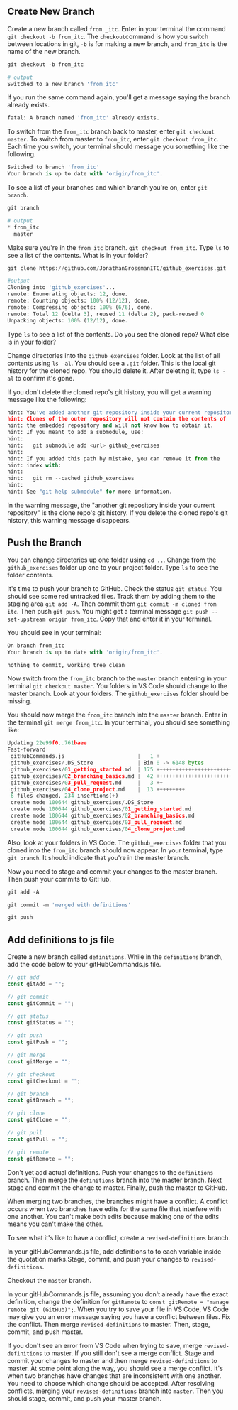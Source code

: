 ## Create New Branch

Create a new branch called `from _itc`. Enter in your terminal the command `git checkout -b from_itc`. The `checkout`command is how you switch between locations in git, `-b` is for making a new branch, and `from_itc` is the name of the new branch.

```python
git checkout -b from_itc

# output
Switched to a new branch 'from_itc'
```

If you run the same command again, you'll get a message saying the branch already exists.

```python
fatal: A branch named 'from_itc' already exists.
```

To switch from the `from_itc` branch back to master, enter `git checkout master`. To switch from master to `from_itc`, enter `git checkout from_itc`. Each time you switch, your terminal should message you something like the following.

```python
Switched to branch 'from_itc'
Your branch is up to date with 'origin/from_itc'.
```

To see a list of your branches and which branch you're on, enter `git branch`.

```python
git branch

# output
* from_itc
  master
```

Make sure you're in the `from_itc` branch. `git checkout from_itc`. Type `ls` to see a list of the contents. What is in your folder?

```python
git clone https://github.com/JonathanGrossmanITC/github_exercises.git

#output
Cloning into 'github_exercises'...
remote: Enumerating objects: 12, done.
remote: Counting objects: 100% (12/12), done.
remote: Compressing objects: 100% (6/6), done.
remote: Total 12 (delta 3), reused 11 (delta 2), pack-reused 0
Unpacking objects: 100% (12/12), done.
```

Type `ls` to see a list of the contents. Do you see the cloned repo? What else is in your folder?

Change directories into the `github_exercises` folder. Look at the list of all contents using `ls -al`. You should see a `.git` folder. This is the local git history for the cloned repo. You should delete it. After deleting it, type `ls -al` to confirm it's gone.

If you don't delete the cloned repo's git history, you will get a warning message like the following:

```python
hint: You've added another git repository inside your current repository.
hint: Clones of the outer repository will not contain the contents of
hint: the embedded repository and will not know how to obtain it.
hint: If you meant to add a submodule, use:
hint:
hint:   git submodule add <url> github_exercises
hint:
hint: If you added this path by mistake, you can remove it from the
hint: index with:
hint:
hint:   git rm --cached github_exercises
hint:
hint: See "git help submodule" for more information.
```

In the warning message, the "another git repository inside your current repository" is the clone repo's git history. If you delete the cloned repo's git history, this warning message disappears.

## Push the Branch

You can change directories up one folder using `cd ..`. Change from the `github_exercises` folder up one to your project folder. Type `ls` to see the folder contents.

It's time to push your branch to GitHub. Check the status `git status`. You should see some red untracked files. Track them by adding them to the staging area `git add -A`. Then commit them `git commit -m cloned from itc`. Then push `git push`. You might get a terminal message `git push --set-upstream origin from_itc`. Copy that and enter it in your terminal.

You should see in your terminal:

```python
On branch from_itc
Your branch is up to date with 'origin/from_itc'.

nothing to commit, working tree clean
```

Now switch from the `from_itc` branch to the `master` branch entering in your terminal `git checkout master`. You folders in VS Code should change to the master branch. Look at your folders. The `github_exercises` folder should be missing.

You should now merge the `from_itc` branch into the `master` branch. Enter in the terminal `git merge from_itc`. In your terminal, you should see something like:

```python
Updating 22e99f0..761baee
Fast-forward
 gitHubCommands.js                       |   1 +
 github_exercises/.DS_Store              | Bin 0 -> 6148 bytes
 github_exercises/01_getting_started.md  | 175 ++++++++++++++++++++++++++++++++++++++++++++++++++++++++++++++++++++++++++++++++++++++++++++++++++++++++++++++
 github_exercises/02_branching_basics.md |  42 +++++++++++++++++++++++++++
 github_exercises/03_pull_request.md     |   3 ++
 github_exercises/04_clone_project.md    |  13 +++++++++
 6 files changed, 234 insertions(+)
 create mode 100644 github_exercises/.DS_Store
 create mode 100644 github_exercises/01_getting_started.md
 create mode 100644 github_exercises/02_branching_basics.md
 create mode 100644 github_exercises/03_pull_request.md
 create mode 100644 github_exercises/04_clone_project.md
```

Also, look at your folders in VS Code. The `github_exercises` folder that you cloned into the `from_itc` branch should now appear. In your terminal, type `git branch`. It should indicate that you're in the master branch.

Now you need to stage and commit your changes to the master branch. Then push your commits to GitHub.

```python
git add -A

git commit -m 'merged with definitions'

git push
```

## Add definitions to js file

Create a new branch called `definitions`. While in the `definitions` branch, add the code below to your gitHubCommands.js file.

```js
// git add
const gitAdd = "";

// git commit
const gitCommit = "";

// git status
const gitStatus = "";

// git push
const gitPush = "";

// git merge
const gitMerge = "";

// git checkout
const gitCheckout = "";

// git branch
const gitBranch = "";

// git clone
const gitClone = "";

// git pull
const gitPull = "";

// git remote
const gitRemote = "";
```

Don't yet add actual definitions. Push your changes to the `definitions` branch. Then merge the `definitions` branch into the master branch. Next stage and commit the change to master. Finally, push the master to GitHub.

When merging two branches, the branches might have a conflict. A conflict occurs when two branches have edits for the same file that interfere with one another. You can't make both edits because making one of the edits means you can't make the other.

To see what it's like to have a conflict, create a `revised-definitions` branch.

In your gitHubCommands.js file, add definitions to to each variable inside the quotation marks.Stage, commit, and push your changes to `revised-definitions`.

Checkout the `master` branch.

In your gitHubCommands.js file, assuming you don't already have the exact definition, change the definition for `gitRemote` to `const gitRemote = "manage remote git (GitHub)";`. When you try to save your file in VS Code, VS Code may give you an error message saying you have a conflict between files. Fix the conflict. Then merge `revised-definitions` to master. Then, stage, commit, and push master.

If you don't see an error from VS Code when trying to save, merge `revised-definitions` to master. If you still don't see a merge conflict. Stage and commit your changes to master and then merge `revised-definitions` to master. At some point along the way, you should see a merge conflict. It's when two branches have changes that are inconsistent with one another. You need to choose which change should be accepted. After resolving conflicts, merging your `revised-definitions` branch into `master`. Then you should stage, commit, and push your master branch.
